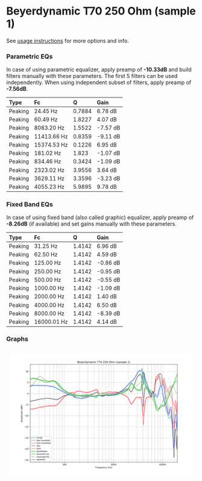 # Beyerdynamic T70 250 Ohm (sample 1)
See [usage instructions](https://github.com/jaakkopasanen/AutoEq#usage) for more options and info.

### Parametric EQs
In case of using parametric equalizer, apply preamp of **-10.33dB** and build filters manually
with these parameters. The first 5 filters can be used independently.
When using independent subset of filters, apply preamp of **-7.56dB**.

| Type    | Fc          |      Q | Gain     |
|:--------|:------------|:-------|:---------|
| Peaking | 24.45 Hz    | 0.7884 | 6.78 dB  |
| Peaking | 60.49 Hz    | 1.8227 | 4.07 dB  |
| Peaking | 8083.20 Hz  | 1.5522 | -7.57 dB |
| Peaking | 11413.66 Hz | 0.8359 | -9.11 dB |
| Peaking | 15374.53 Hz | 0.1226 | 6.95 dB  |
| Peaking | 181.02 Hz   | 1.823  | -1.07 dB |
| Peaking | 834.46 Hz   | 0.3424 | -1.09 dB |
| Peaking | 2323.02 Hz  | 3.9556 | 3.64 dB  |
| Peaking | 3629.11 Hz  | 3.3596 | -3.23 dB |
| Peaking | 4055.23 Hz  | 5.9895 | 9.78 dB  |

### Fixed Band EQs
In case of using fixed band (also called graphic) equalizer, apply preamp of **-8.26dB**
(if available) and set gains manually with these parameters.

| Type    | Fc          |      Q | Gain     |
|:--------|:------------|:-------|:---------|
| Peaking | 31.25 Hz    | 1.4142 | 6.96 dB  |
| Peaking | 62.50 Hz    | 1.4142 | 4.59 dB  |
| Peaking | 125.00 Hz   | 1.4142 | -0.86 dB |
| Peaking | 250.00 Hz   | 1.4142 | -0.95 dB |
| Peaking | 500.00 Hz   | 1.4142 | -0.55 dB |
| Peaking | 1000.00 Hz  | 1.4142 | -1.09 dB |
| Peaking | 2000.00 Hz  | 1.4142 | 1.40 dB  |
| Peaking | 4000.00 Hz  | 1.4142 | 6.50 dB  |
| Peaking | 8000.00 Hz  | 1.4142 | -8.39 dB |
| Peaking | 16000.01 Hz | 1.4142 | 4.14 dB  |

### Graphs
![](./Beyerdynamic%20T70%20250%20Ohm%20(sample%201).png)